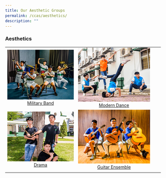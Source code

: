 ```yaml
---
title: Our Aesthetic Groups
permalink: /ccas/aesthetics/
description: ""
---
```

###  **Aesthetics**

|  |  |  |  |
|:---:|:---:|:---:|:---:|
|<a href="/cca/Aesthetics/military-band/"><img style="width:400px; aspect-ratio: 4/3" src="/images/2022_Migration/Military%20Band.jpg"></a>[Military Band](/cca/Aesthetics/military-band/) | <a href="/cca/Aesthetics/modern-dance/"><img style="width:400px; aspect-ratio: 4/3" src="/images/2022_Migration/dance.jpg"></a>[Modern Dance](/cca/Aesthetics/modern-dance/) |
|<a href="/cca/Aesthetics/drama/"><img style="width:400px; aspect-ratio: 4/3" src="/images/2022_Migration/drama.jpg"></a>[Drama](/cca/Aesthetics/drama/) | <a href="/cca/Aesthetics/guitar-ensemble/"><img style="width:400px; aspect-ratio: 4/3" src="/images/2022_Migration/Guitar%20Ensemble.jpg"></a>[Guitar Ensemble](/cca/Aesthetics/guitar-ensemble/) |
||||
